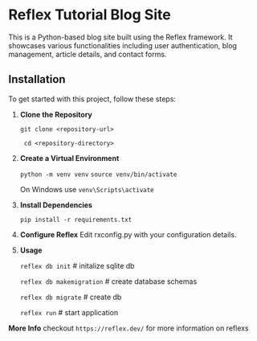 # Reflex Tutorial Blog Site

This is a Python-based blog site built using the Reflex framework. It showcases various functionalities including user authentication, blog management, article details, and contact forms.

## Installation

To get started with this project, follow these steps:

1. **Clone the Repository**

   ``` git clone <repository-url> ```

   ``` cd <repository-directory>```

2. **Create a Virtual Environment**

    ``` python -m venv venv ```
    ``` source venv/bin/activate ```

    On Windows use `venv\Scripts\activate`

3. **Install Dependencies**

    ``` pip install -r requirements.txt ```


1. **Configure Reflex**
    Edit rxconfig.py with your configuration details.

1. **Usage**

    ```reflex db init``` # initalize sqlite db


    ``` reflex db makemigration ``` # create database schemas

    ``` reflex db migrate ``` # create db

    ``` reflex run ``` # start application

**More Info**
checkout ``https://reflex.dev/`` for more information on reflexs
